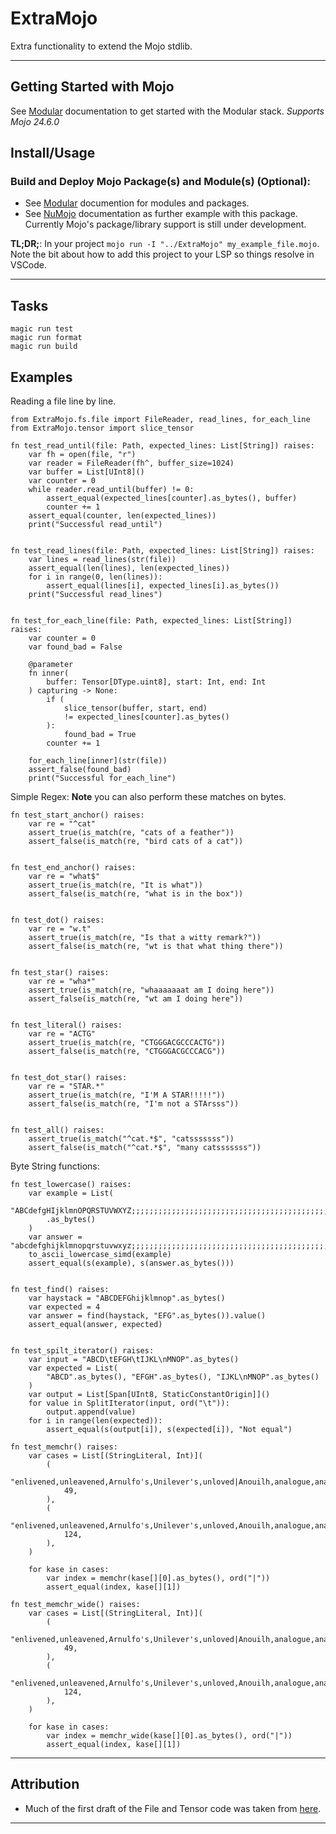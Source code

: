# ExtraMojo
Extra functionality to extend the Mojo stdlib.

---
## Getting Started with Mojo
See [Modular](https://docs.modular.com/) documentation to get started with the Modular stack.
*Supports Mojo 24.6.0*

## Install/Usage
### Build and Deploy Mojo Package(s) and Module(s) (Optional):
- See [Modular](https://docs.modular.com/mojo/manual/packages/) documention for modules and packages.
- See [NuMojo](https://github.com/Mojo-Numerics-and-Algorithms-group/NuMojo/tree/v0.3?tab=readme-ov-file#how-to-install) documentation as further example with this package. Currently Mojo's package/library support is still under development.


**TL;DR;**:
In your project `mojo run -I "../ExtraMojo" my_example_file.mojo`. Note the bit about how to add this project to your LSP so things resolve in VSCode.

---
## Tasks
```
magic run test
magic run format
magic run build
```

## Examples
Reading a file line by line.
```mojo
from ExtraMojo.fs.file import FileReader, read_lines, for_each_line
from ExtraMojo.tensor import slice_tensor

fn test_read_until(file: Path, expected_lines: List[String]) raises:
    var fh = open(file, "r")
    var reader = FileReader(fh^, buffer_size=1024)
    var buffer = List[UInt8]()
    var counter = 0
    while reader.read_until(buffer) != 0:
        assert_equal(expected_lines[counter].as_bytes(), buffer)
        counter += 1
    assert_equal(counter, len(expected_lines))
    print("Successful read_until")


fn test_read_lines(file: Path, expected_lines: List[String]) raises:
    var lines = read_lines(str(file))
    assert_equal(len(lines), len(expected_lines))
    for i in range(0, len(lines)):
        assert_equal(lines[i], expected_lines[i].as_bytes())
    print("Successful read_lines")


fn test_for_each_line(file: Path, expected_lines: List[String]) raises:
    var counter = 0
    var found_bad = False

    @parameter
    fn inner(
        buffer: Tensor[DType.uint8], start: Int, end: Int
    ) capturing -> None:
        if (
            slice_tensor(buffer, start, end)
            != expected_lines[counter].as_bytes()
        ):
            found_bad = True
        counter += 1

    for_each_line[inner](str(file))
    assert_false(found_bad)
    print("Successful for_each_line")
```

Simple Regex:
**Note** you can also perform these matches on bytes.
```mojo
fn test_start_anchor() raises:
    var re = "^cat"
    assert_true(is_match(re, "cats of a feather"))
    assert_false(is_match(re, "bird cats of a cat"))


fn test_end_anchor() raises:
    var re = "what$"
    assert_true(is_match(re, "It is what"))
    assert_false(is_match(re, "what is in the box"))


fn test_dot() raises:
    var re = "w.t"
    assert_true(is_match(re, "Is that a witty remark?"))
    assert_false(is_match(re, "wt is that what thing there"))


fn test_star() raises:
    var re = "wha*"
    assert_true(is_match(re, "whaaaaaaat am I doing here"))
    assert_false(is_match(re, "wt am I doing here"))


fn test_literal() raises:
    var re = "ACTG"
    assert_true(is_match(re, "CTGGGACGCCCACTG"))
    assert_false(is_match(re, "CTGGGACGCCCACG"))


fn test_dot_star() raises:
    var re = "STAR.*"
    assert_true(is_match(re, "I'M A STAR!!!!!"))
    assert_false(is_match(re, "I'm not a STArsss"))


fn test_all() raises:
    assert_true(is_match("^cat.*$", "catsssssss"))
    assert_false(is_match("^cat.*$", "many catsssssss"))
```

Byte String functions:
```mojo
fn test_lowercase() raises:
    var example = List(
        "ABCdefgHIjklmnOPQRSTUVWXYZ;;;;;;;;;;;;;;;;;;;;;;;;;;;;;;;;;;;;;;;;;;;;;;;;;;;;;;;;;;;;;;;;;;;;;;;;;;;;;;;;;;;;;;;;;;;;;;;;ABCdefgHIjklmnOPQRSTUVWXYZ"
        .as_bytes()
    )
    var answer = "abcdefghijklmnopqrstuvwxyz;;;;;;;;;;;;;;;;;;;;;;;;;;;;;;;;;;;;;;;;;;;;;;;;;;;;;;;;;;;;;;;;;;;;;;;;;;;;;;;;;;;;;;;;;;;;;;;;abcdefghijklmnopqrstuvwxyz"
    to_ascii_lowercase_simd(example)
    assert_equal(s(example), s(answer.as_bytes()))


fn test_find() raises:
    var haystack = "ABCDEFGhijklmnop".as_bytes()
    var expected = 4
    var answer = find(haystack, "EFG".as_bytes()).value()
    assert_equal(answer, expected)


fn test_spilt_iterator() raises:
    var input = "ABCD\tEFGH\tIJKL\nMNOP".as_bytes()
    var expected = List(
        "ABCD".as_bytes(), "EFGH".as_bytes(), "IJKL\nMNOP".as_bytes()
    )
    var output = List[Span[UInt8, StaticConstantOrigin]]()
    for value in SplitIterator(input, ord("\t")):
        output.append(value)
    for i in range(len(expected)):
        assert_equal(s(output[i]), s(expected[i]), "Not equal")

fn test_memchr() raises:
    var cases = List[(StringLiteral, Int)](
        (
            "enlivened,unleavened,Arnulfo's,Unilever's,unloved|Anouilh,analogue,analogy",
            49,
        ),
        (
            "enlivened,unleavened,Arnulfo's,Unilever's,unloved,Anouilh,analogue,analogy,enlivened,unleavened,Arnulfo's,Unilever's,unloved|Anouilh,analogue,analogy",
            124,
        ),
    )

    for kase in cases:
        var index = memchr(kase[][0].as_bytes(), ord("|"))
        assert_equal(index, kase[][1])

fn test_memchr_wide() raises:
    var cases = List[(StringLiteral, Int)](
        (
            "enlivened,unleavened,Arnulfo's,Unilever's,unloved|Anouilh,analogue,analogy",
            49,
        ),
        (
            "enlivened,unleavened,Arnulfo's,Unilever's,unloved,Anouilh,analogue,analogy,enlivened,unleavened,Arnulfo's,Unilever's,unloved|Anouilh,analogue,analogy",
            124,
        ),
    )

    for kase in cases:
        var index = memchr_wide(kase[][0].as_bytes(), ord("|"))
        assert_equal(index, kase[][1])
```

---
## Attribution
- Much of the first draft of the File and Tensor code was taken from [here](https://github.com/MoSafi2/BlazeSeq).

---
